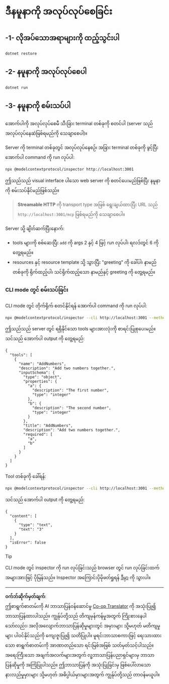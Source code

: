 <!--
CO_OP_TRANSLATOR_METADATA:
{
  "original_hash": "dde4e32e4b55ef4962c411b39d2340a7",
  "translation_date": "2025-09-03T16:20:11+00:00",
  "source_file": "03-GettingStarted/06-http-streaming/solution/dotnet/README.md",
  "language_code": "my"
}
-->
# ဒီနမူနာကို အလုပ်လုပ်စေခြင်း

## -1- လိုအပ်သောအရာများကို ထည့်သွင်းပါ

```bash
dotnet restore
```

## -2- နမူနာကို အလုပ်လုပ်စေပါ

```bash
dotnet run
```

## -3- နမူနာကို စမ်းသပ်ပါ

အောက်ပါကို အလုပ်လုပ်စေမီ သီးခြား terminal တစ်ခုကို စတင်ပါ (server သည် အလုပ်လုပ်နေဆဲဖြစ်ရမည်ကို သေချာစေပါ)။

Server ကို terminal တစ်ခုတွင် အလုပ်လုပ်နေစဉ်၊ အခြား terminal တစ်ခုကို ဖွင့်ပြီး အောက်ပါ command ကို run လုပ်ပါ:

```bash
npx @modelcontextprotocol/inspector http://localhost:3001
```

ဤသည်သည် visual interface ပါသော web server ကို စတင်ပေးမည်ဖြစ်ပြီး နမူနာကို စမ်းသပ်နိုင်မည်ဖြစ်သည်။

> **Streamable HTTP** ကို transport type အဖြစ် ရွေးချယ်ထားပြီး URL သည် `http://localhost:3001/mcp` ဖြစ်ရမည်ကို သေချာစေပါ။

Server သို့ ချိတ်ဆက်ပြီးနောက်:

- tools များကို စစ်ဆေးပြီး `add` ကို args 2 နှင့် 4 ဖြင့် run လုပ်ပါ၊ ရလဒ်တွင် 6 ကို တွေ့ရမည်။
- resources နှင့် resource template သို့ သွားပြီး "greeting" ကို ခေါ်ပါ၊ နာမည်တစ်ခုကို ရိုက်ထည့်ပါ၊ သင်ရိုက်ထည့်သော နာမည်နှင့် greeting ကို တွေ့ရမည်။

### CLI mode တွင် စမ်းသပ်ခြင်း

CLI mode တွင် တိုက်ရိုက် စတင်နိုင်ရန် အောက်ပါ command ကို run လုပ်ပါ:

```bash 
npx @modelcontextprotocol/inspector --cli http://localhost:3001 --method tools/list
```

ဤသည်သည် server တွင် ရရှိနိုင်သော tools များအားလုံးကို စာရင်းပြုစုပေးမည်။ သင်သည် အောက်ပါ output ကို တွေ့ရမည်:

```text
{
  "tools": [
    {
      "name": "AddNumbers",
      "description": "Add two numbers together.",
      "inputSchema": {
        "type": "object",
        "properties": {
          "a": {
            "description": "The first number",
            "type": "integer"
          },
          "b": {
            "description": "The second number",
            "type": "integer"
          }
        },
        "title": "AddNumbers",
        "description": "Add two numbers together.",
        "required": [
          "a",
          "b"
        ]
      }
    }
  ]
}
```

Tool တစ်ခုကို ခေါ်ရန်:

```bash
npx @modelcontextprotocol/inspector --cli http://localhost:3001 --method tools/call --tool-name AddNumbers --tool-arg a=1 --tool-arg b=2
```

သင်သည် အောက်ပါ output ကို တွေ့ရမည်:

```text
{
  "content": [
    {
      "type": "text",
      "text": "3"
    }
  ],
  "isError": false
}
```

> [!TIP]
> CLI mode တွင် inspector ကို run လုပ်ခြင်းသည် browser တွင် run လုပ်ခြင်းထက် အများအားဖြင့် ပိုမြန်သည်။
> Inspector အကြောင်းပိုမိုဖတ်ရှုရန် [ဒီမှာ](https://github.com/modelcontextprotocol/inspector) ကို သွားပါ။

---

**ဝက်ဘ်ဆိုက်မှတ်ချက်**:  
ဤစာရွက်စာတမ်းကို AI ဘာသာပြန်ဝန်ဆောင်မှု [Co-op Translator](https://github.com/Azure/co-op-translator) ကို အသုံးပြု၍ ဘာသာပြန်ထားပါသည်။ ကျွန်ုပ်တို့သည် တိကျမှန်ကန်မှုအတွက် ကြိုးစားနေပါသော်လည်း၊ အလိုအလျောက်ဘာသာပြန်ဆိုမှုများတွင် အမှားများ သို့မဟုတ် မတိကျမှုများ ပါဝင်နိုင်သည်ကို ကျေးဇူးပြု၍ သတိပြုပါ။ မူရင်းဘာသာစကားဖြင့် ရေးသားထားသော စာရွက်စာတမ်းကို အာဏာတည်သော ရင်းမြစ်အဖြစ် သတ်မှတ်သင့်ပါသည်။ အရေးကြီးသော အချက်အလက်များအတွက် လူ့ဘာသာပြန်ပညာရှင်များမှ ဘာသာပြန်ဆိုမှုကို အကြံပြုပါသည်။ ဤဘာသာပြန်ကို အသုံးပြုခြင်းမှ ဖြစ်ပေါ်လာသော နားလည်မှုမှားများ သို့မဟုတ် အဓိပ္ပါယ်မှားများအတွက် ကျွန်ုပ်တို့သည် တာဝန်မယူပါ။